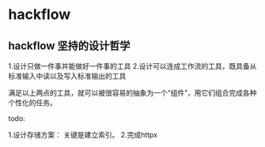 # hackflow

## hackflow 坚持的设计哲学

1.设计只做一件事并能做好一件事的工具
2.设计可以连成工作流的工具，既具备从标准输入中读以及写入标准输出的工具

满足以上两点的工具，就可以被很容易的抽象为一个“组件”，用它们组合完成各种个性化的任务。

todo:

1.设计存储方案：
关键是建立索引。
2.完成httpx 
